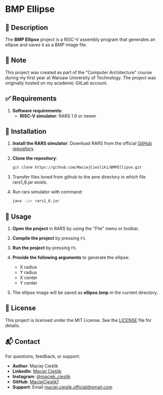 # BMP Ellipse

## 📜 Description
The **BMP Ellipse** project is a RISC-V assembly program that generates an ellipse and saves it as a BMP image file.

## 📝 Note
This project was created as part of the "Computer Architecture" course during my first year at Warsaw University of Technology. The project was originally hosted on my academic GitLab account.

## ✅ Requirements

1. **Software requirements**:
   - **RISC-V simulator**: RARS 1.6 or newer

## 💾 Installation

1. **Install the RARS simulator**:
   Download RARS from the official [GitHub repository](https://github.com/TheThirdOne/rars).

2. **Clone the repository**:
   ```sh
   git clone https://github.com/MaciejCieslik1/BMPEllipse.git
   ```

3. Transfer files loned from github to the ame directory in which file rars1_6.jar exists.

4. Run rars simulator with command:
   ```sh
   java -jar rars1_6.jar
    ```
   
## 🎯 Usage

1. **Open the project** in RARS by using the "File" menu or toolbar.

2. **Compile the project** by pressing `F3`.

3. **Run the project** by pressing `F5`.

4. **Provide the following arguments** to generate the ellipse:
   - X radius
   - Y radius
   - X center
   - Y center

5. The ellipse image will be saved as **ellipse.bmp** in the current directory.

## 📜 License
This project is licensed under the MIT License. See the [LICENSE](https://github.com/MaciejCieslik1/ShipsGame/blob/master/LICENCE) file for details.

## 📬 Contact
For questions, feedback, or support:
- **Author**: Maciej Cieślik
- **LinkedIn**: [Maciej Cieślik](https://www.linkedin.com/in/maciej-cie%C5%9Blik-1ab60a290/)
- **Instagram**: [@maciek_cieslik](https://www.instagram.com/maciek_cieslik)
- **GitHub**: [MaciejCieslik1](https://github.com/MaciejCieslik1)
- **Support**: Email [maciej.cieslik.official@gmail.com](mailto:maciej.cieslik.official@gmail.com)
